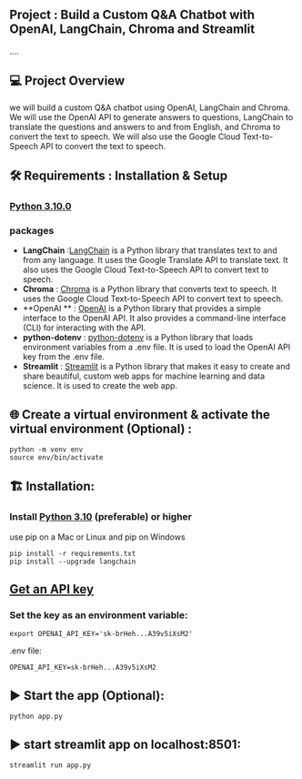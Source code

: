 ## Project : Build a Custom Q&A Chatbot with OpenAI, LangChain, Chroma and Streamlit

....

## 💻 Project Overview

we will build a custom Q&A chatbot using OpenAI, LangChain and Chroma. We will
use the OpenAI API to generate answers to questions, LangChain to translate the
questions and answers to and from English, and Chroma to convert the text to
speech. We will also use the Google Cloud Text-to-Speech API to convert the text
to speech.

## 🛠️ Requirements : Installation & Setup

### [Python 3.10.0](https://www.python.org/downloads/release/python-3100/)

### packages

- **LangChain** :[LangChain](https://www.langchain.com/) is a Python library
  that translates text to and from any language. It uses the Google Translate
  API to translate text. It also uses the Google Cloud Text-to-Speech API to
  convert text to speech.
- **Chroma** : [Chroma](https://www.trychroma.com/) is a Python library that
  converts text to speech. It uses the Google Cloud Text-to-Speech API to
  convert text to speech.
- **OpenAI
  ** : [OpenAI](https://python.langchain.com/docs/integrations/platforms/openai)
  is a Python library that provides a simple interface to the OpenAI API. It
  also provides a command-line interface (CLI) for interacting with the API.
- **python-dotenv** : [python-dotenv](https://pypi.org/project/python-dotenv/)
  is a Python library that loads environment variables from a .env file. It is
  used to load the OpenAI API key from the .env file.
- **Streamlit** : [Streamlit](https://streamlit.io/) is a Python library that
  makes it easy to create and share beautiful, custom web apps for machine
  learning and data science. It is used to create the web app.

## 🌐 Create a virtual environment & activate the virtual environment (Optional) :

```
python -m venv env
source env/bin/activate

```

## 🏗️ Installation:

### Install [Python 3.10](https://www.python.org/downloads/release/python-3100/) (preferable) or higher

use pip on a Mac or Linux and pip on Windows

```
pip install -r requirements.txt
pip install --upgrade langchain
```

## [Get an API key](https://platform.openai.com/account/api-keys)

### Set the key as an environment variable:

`export OPENAI_API_KEY='sk-brHeh...A39v5iXsM2'`

.env file:

```
OPENAI_API_KEY=sk-brHeh...A39v5iXsM2
```

## ▶️ Start the app (Optional):

`python app.py`

## ▶️ start streamlit app on localhost:8501:

`streamlit run app.py`
